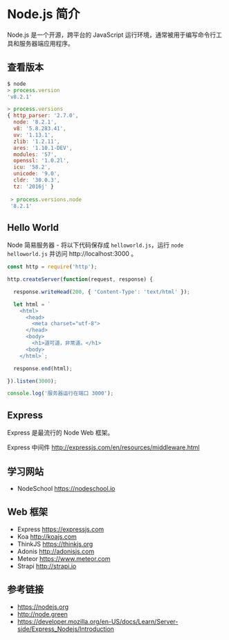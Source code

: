 # Node.js 简介

Node.js 是一个开源，跨平台的 JavaScript 运行环境，通常被用于编写命令行工具和服务器端应用程序。

## 查看版本
```javascript
$ node
> process.version
'v8.2.1'

> process.versions
{ http_parser: '2.7.0',
  node: '8.2.1',
  v8: '5.8.283.41',
  uv: '1.13.1',
  zlib: '1.2.11',
  ares: '1.10.1-DEV',
  modules: '57',
  openssl: '1.0.2l',
  icu: '58.2',
  unicode: '9.0',
  cldr: '30.0.3',
  tz: '2016j' }
  
 > process.versions.node
 '8.2.1'
```

## Hello World
Node 简易服务器 - 将以下代码保存成 `helloworld.js`，运行 `node helloworld.js` 并访问 http://localhost:3000 。
```javascript
const http = require('http');

http.createServer(function(request, response) {

  response.writeHead(200, { 'Content-Type': 'text/html' });

  let html = `
    <html>
      <head>
        <meta charset="utf-8">
      </head>
      <body>
        <h1>道可道，非常道。</h1>
      <body>
    </html>`;

  response.end(html);

}).listen(3000);

console.log('服务器运行在端口 3000');
```

## Express
Express 是最流行的 Node Web 框架。





Express 中间件 http://expressjs.com/en/resources/middleware.html

## 学习网站
* NodeSchool https://nodeschool.io

## Web 框架
* Express https://expressjs.com
* Koa http://koajs.com
* ThinkJS https://thinkjs.org
* Adonis http://adonisjs.com
* Meteor https://www.meteor.com
* Strapi http://strapi.io

## 参考链接
* https://nodejs.org
* http://node.green
* https://developer.mozilla.org/en-US/docs/Learn/Server-side/Express_Nodejs/Introduction
